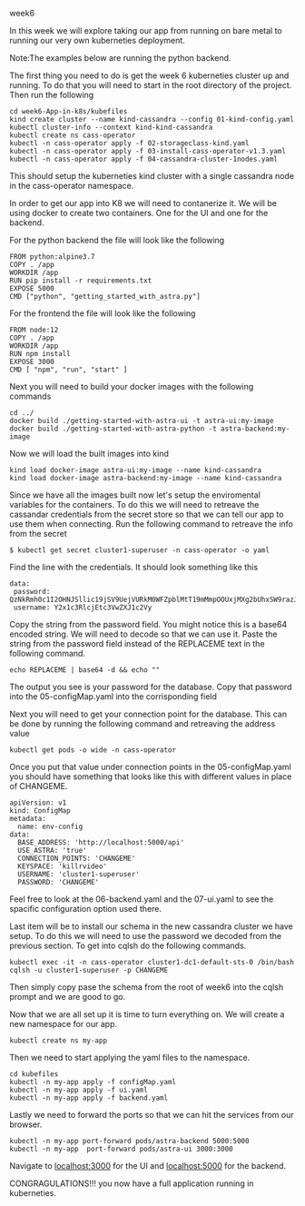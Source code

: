 week6

In this week we will explore taking our app from running on bare metal to running our very own kuberneties deployment. 

Note:The examples below are running the python backend.

The first thing you need to do is get the week 6 kuberneties cluster up and running. To do that you will need to start in the root directory of the project.  Then run the following
```
cd week6-App-in-k8s/kubefiles
kind create cluster --name kind-cassandra --config 01-kind-config.yaml
kubectl cluster-info --context kind-kind-cassandra
kubectl create ns cass-operator
kubectl -n cass-operator apply -f 02-storageclass-kind.yaml
kubectl -n cass-operator apply -f 03-install-cass-operator-v1.3.yaml
kubectl -n cass-operator apply -f 04-cassandra-cluster-1nodes.yaml
```

This should setup the kuberneties kind cluster with a single cassandra node in the cass-operator namespace.

In order to get our app into K8 we will need to contanerize it.  We will be using docker to create two containers.  One for the UI and one for the backend.  

For the python backend the file will look like the following
```
FROM python:alpine3.7
COPY . /app
WORKDIR /app
RUN pip install -r requirements.txt
EXPOSE 5000
CMD ["python", "getting_started_with_astra.py"]
```

For the frontend the file will look like the following
```
FROM node:12
COPY . /app
WORKDIR /app
RUN npm install
EXPOSE 3000
CMD [ "npm", "run", "start" ]
```

Next you will need to build your docker images with the following commands 
```
cd ../
docker build ./getting-started-with-astra-ui -t astra-ui:my-image
docker build ./getting-started-with-astra-python -t astra-backend:my-image
```
Now we will load the built images into kind
```
kind load docker-image astra-ui:my-image --name kind-cassandra
kind load docker-image astra-backend:my-image --name kind-cassandra
```
Since we have all the images built now let's setup the enviromental variables for the containers.  To do this we will need to retreave the cassandar credentials from the secret store so that we can tell our app to use them when connecting. Run the following command to retreave the info from the secret

```
$ kubectl get secret cluster1-superuser -n cass-operator -o yaml
```
Find the line with the credentials.  It should look something like this
```
data:
 password: QzNkRmh0c1I2OHNJSllic19jSV9UejVURkM0WFZpblMtT19mMmpOOUxjMXg2bUhxSW9razJR
 username: Y2x1c3RlcjEtc3VwZXJ1c2Vy
```
Copy the string from the password field.  You might notice this is a base64 encoded string.  We will need to decode so that we can use it.  Paste the string from the password field instead of the REPLACEME text in the following command.
```
echo REPLACEME | base64 -d && echo ""
```
The output you see is your password for the database.  Copy that password into the 05-configMap.yaml into the corrisponding field 

Next you will need to get your connection point for the database.  This can be done by running the following command and retreaving the address value
```
kubectl get pods -o wide -n cass-operator
```
Once you put that value under connection points in the 05-configMap.yaml you should have something that looks like this with different values in place of CHANGEME.
```
apiVersion: v1
kind: ConfigMap
metadata:
  name: env-config
data:
  BASE_ADDRESS: 'http://localhost:5000/api'
  USE_ASTRA: 'true'
  CONNECTION_POINTS: 'CHANGEME'
  KEYSPACE: 'killrvideo'
  USERNAME: 'cluster1-superuser'
  PASSWORD: 'CHANGEME'
```
Feel free to look at the 06-backend.yaml and the 07-ui.yaml to see the spacific configuration option used there.  

Last item will be to install our schema in the new cassandra cluster we have setup.  To do this we will need to use the password we decoded from the previous section. To get into cqlsh do the following commands. 
```
kubectl exec -it -n cass-operator cluster1-dc1-default-sts-0 /bin/bash
cqlsh -u cluster1-superuser -p CHANGEME
```

Then simply copy pase the schema from the root of week6 into the cqlsh prompt and we are good to go. 

Now that we are all set up it is time to turn everything on.  We will create a new namespace for our app.
```
kubectl create ns my-app
```
Then we need to start applying the yaml files to the namespace.

```
cd kubefiles
kubectl -n my-app apply -f configMap.yaml
kubectl -n my-app apply -f ui.yaml
kubectl -n my-app apply -f backend.yaml
```
Lastly we need to forward the ports so that we can hit the services from our browser.
```
kubectl -n my-app port-forward pods/astra-backend 5000:5000
kubectl -n my-app  port-forward pods/astra-ui 3000:3000
```

Navigate to [localhost:3000](localhost:3000) for the UI and [localhost:5000](localhost:5000) for the backend.

CONGRAGULATIONS!!! you now have a full application running in kuberneties.